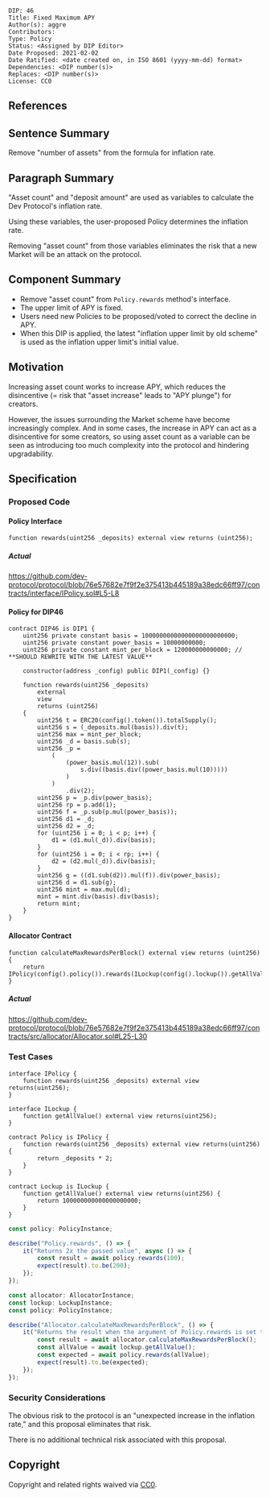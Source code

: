 ```
DIP: 46
Title: Fixed Maximum APY
Author(s): aggre
Contributors:
Type: Policy
Status: <Assigned by DIP Editor>
Date Proposed: 2021-02-02
Date Ratified: <date created on, in ISO 8601 (yyyy-mm-dd) format>
Dependencies: <DIP number(s)>
Replaces: <DIP number(s)>
License: CC0
```

## References

## Sentence Summary

Remove "number of assets" from the formula for inflation rate.

## Paragraph Summary

"Asset count" and "deposit amount" are used as variables to calculate the Dev Protocol's inflation rate.

Using these variables, the user-proposed Policy determines the inflation rate.

Removing "asset count" from those variables eliminates the risk that a new Market will be an attack on the protocol.

## Component Summary

- Remove "asset count" from `Policy.rewards` method's interface.
- The upper limit of APY is fixed.
- Users need new Policies to be proposed/voted to correct the decline in APY.
- When this DIP is applied, the latest "inflation upper limit by old scheme" is used as the inflation upper limit's initial value.

## Motivation

Increasing asset count works to increase APY, which reduces the disincentive (= risk that "asset increase" leads to "APY plunge") for creators.

However, the issues surrounding the Market scheme have become increasingly complex. And in some cases, the increase in APY can act as a disincentive for some creators, so using asset count as a variable can be seen as introducing too much complexity into the protocol and hindering upgradability.

## Specification

### Proposed Code

#### Policy Interface

```solidity
function rewards(uint256 _deposits) external view returns (uint256);
```

##### Actual

https://github.com/dev-protocol/protocol/blob/76e57682e7f9f2e375413b445189a38edc66ff97/contracts/interface/IPolicy.sol#L5-L8

#### Policy for DIP46

```solidity
contract DIP46 is DIP1 {
	uint256 private constant basis = 10000000000000000000000000;
	uint256 private constant power_basis = 10000000000;
	uint256 private constant mint_per_block = 120000000000000; // **SHOULD REWRITE WITH THE LATEST VALUE**

	constructor(address _config) public DIP1(_config) {}

	function rewards(uint256 _deposits)
		external
		view
		returns (uint256)
	{
		uint256 t = ERC20(config().token()).totalSupply();
		uint256 s = (_deposits.mul(basis)).div(t);
		uint256 max = mint_per_block;
		uint256 _d = basis.sub(s);
		uint256 _p =
			(
				(power_basis.mul(12)).sub(
					s.div((basis.div((power_basis.mul(10)))))
				)
			)
				.div(2);
		uint256 p = _p.div(power_basis);
		uint256 rp = p.add(1);
		uint256 f = _p.sub(p.mul(power_basis));
		uint256 d1 = _d;
		uint256 d2 = _d;
		for (uint256 i = 0; i < p; i++) {
			d1 = (d1.mul(_d)).div(basis);
		}
		for (uint256 i = 0; i < rp; i++) {
			d2 = (d2.mul(_d)).div(basis);
		}
		uint256 g = ((d1.sub(d2)).mul(f)).div(power_basis);
		uint256 d = d1.sub(g);
		uint256 mint = max.mul(d);
		mint = mint.div(basis).div(basis);
		return mint;
	}
}
```

#### Allocator Contract

```solidity
function calculateMaxRewardsPerBlock() external view returns (uint256) {
	return IPolicy(config().policy()).rewards(ILockup(config().lockup()).getAllValue());
}
```

##### Actual

https://github.com/dev-protocol/protocol/blob/76e57682e7f9f2e375413b445189a38edc66ff97/contracts/src/allocator/Allocator.sol#L25-L30

### Test Cases

```solidity
interface IPolicy {
	function rewards(uint256 _deposits) external view returns(uint256);
}

interface ILockup {
	function getAllValue() external view returns(uint256);
}

contract Policy is IPolicy {
	function rewards(uint256 _deposits) external view returns(uint256) {
		return _deposits * 2;
	}
}

contract Lockup is ILockup {
	function getAllValue() external view returns(uint256) {
		return 100000000000000000000;
	}
}
```

```ts
const policy: PolicyInstance;

describe("Policy.rewards", () => {
	it("Returns 2x the passed value", async () => {
		const result = await policy.rewards(100);
		expect(result).to.be(200);
	});
});
```

```ts
const allocator: AllocatorInstance;
const lockup: LockupInstance;
const policy: PolicyInstance;

describe("Allocator.calculateMaxRewardsPerBlock", () => {
	it("Returns the result when the argument of Policy.rewards is set to the value of Lockup.getAllValue", async () => {
		const result = await allocator.calculateMaxRewardsPerBlock();
		const allValue = await lockup.getAllValue();
		const expected = await policy.rewards(allValue);
		expect(result).to.be(expected);
	});
});
```

### Security Considerations

The obvious risk to the protocol is an "unexpected increase in the inflation rate," and this proposal eliminates that risk.

There is no additional technical risk associated with this proposal.

## Copyright

Copyright and related rights waived via [CC0](https://creativecommons.org/publicdomain/zero/1.0/).
